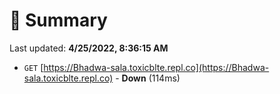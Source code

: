 # 📖 Summary
Last updated: **4/25/2022, 8:36:15 AM**

- `GET` [https://Bhadwa-sala.toxicblte.repl.co](https://Bhadwa-sala.toxicblte.repl.co) - **Down** (114ms)
